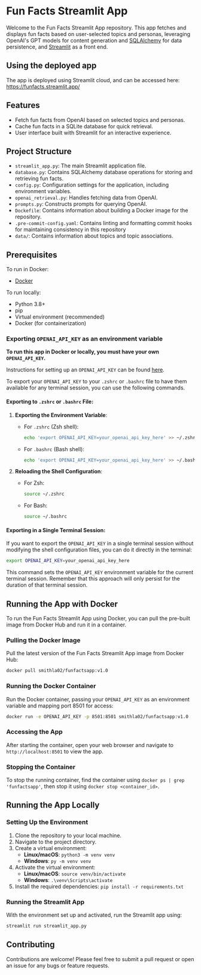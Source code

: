 # Fun Facts Streamlit App

Welcome to the Fun Facts Streamlit App repository. This app fetches and displays fun facts based on user-selected topics and personas, leveraging OpenAI's GPT models for content generation and [SQLAlchemy](https://github.com/sqlalchemy/sqlalchemy) for data persistence, and [Streamlit](https://github.com/streamlit/streamlit) as a front end.

## Using the deployed app

The app is deployed using Streamlit cloud, and can be accessed here: https://funfacts.streamlit.app/

## Features

- Fetch fun facts from OpenAI based on selected topics and personas.
- Cache fun facts in a SQLite database for quick retrieval.
- User interface built with Streamlit for an interactive experience.

## Project Structure

- `streamlit_app.py`: The main Streamlit application file.
- `database.py`: Contains SQLAlchemy database operations for storing and retrieving fun facts.
- `config.py`: Configuration settings for the application, including environment variables.
- `openai_retrieval.py`: Handles fetching data from OpenAI.
- `prompts.py`: Constructs prompts for querying OpenAI.
- `Dockefile`: Contains information about building a Docker image for the repository.
- `.pre-commit-config.yaml`: Contains linting and formatting commit hooks for maintaining consistency in this repository
- `data/`: Contains information about topics and topic associations.

## Prerequisites

To run in Docker:
- [Docker](https://docs.docker.com/get-docker/)

To run locally:
- Python 3.8+
- pip
- Virtual environment (recommended)
- Docker (for containerization)

### Exporting `OPENAI_API_KEY` as an environment variable

**To run this app in Docker or locally, you must have your own `OPENAI_API_KEY`.**

Instructions for setting up an `OPENAI_API_KEY` can be found [here](https://platform.openai.com/docs/quickstart).

To export your `OPENAI_API_KEY` to your `.zshrc` or `.bashrc` file to have them available for any terminal session, you can use the following commands.

#### Exporting to `.zshrc` or `.bashrc` File:

1. **Exporting the Environment Variable**:
   - For `.zshrc` (Zsh shell):
     ```bash
     echo 'export OPENAI_API_KEY=your_openai_api_key_here' >> ~/.zshrc
     ```
   - For `.bashrc` (Bash shell):
     ```bash
     echo 'export OPENAI_API_KEY=your_openai_api_key_here' >> ~/.bashrc
     ```

2. **Reloading the Shell Configuration**:
   - For Zsh:
     ```bash
     source ~/.zshrc
     ```
   - For Bash:
     ```bash
     source ~/.bashrc
     ```

#### Exporting in a Single Terminal Session:

If you want to export the `OPENAI_API_KEY` in a single terminal session without modifying the shell configuration files, you can do it directly in the terminal:

```bash
export OPENAI_API_KEY=your_openai_api_key_here
```

This command sets the `OPENAI_API_KEY` environment variable for the current terminal session. Remember that this approach will only persist for the duration of that terminal session.

## Running the App with Docker

To run the Fun Facts Streamlit App using Docker, you can pull the pre-built image from Docker Hub and run it in a container.

### Pulling the Docker Image

Pull the latest version of the Fun Facts Streamlit App image from Docker Hub:

```bash
docker pull smithla02/funfactsapp:v1.0
```

### Running the Docker Container

Run the Docker container, passing your `OPENAI_API_KEY` as an environment variable and mapping port 8501 for access:

```bash
docker run -e OPENAI_API_KEY -p 8501:8501 smithla02/funfactsapp:v1.0
```

### Accessing the App

After starting the container, open your web browser and navigate to `http://localhost:8501` to view the app.

### Stopping the Container

To stop the running container, find the container using `docker ps | grep 'funfactsapp'`, then stop it using `docker stop <container_id>`.

## Running the App Locally

### Setting Up the Environment

1. Clone the repository to your local machine.
2. Navigate to the project directory.
3. Create a virtual environment:
   - **Linux/macOS**: `python3 -m venv venv`
   - **Windows**: `py -m venv venv`
4. Activate the virtual environment:
   - **Linux/macOS**: `source venv/bin/activate`
   - **Windows**: `.\venv\Scripts\activate`
5. Install the required dependencies: `pip install -r requirements.txt`

### Running the Streamlit App

With the environment set up and activated, run the Streamlit app using:

```bash
streamlit run streamlit_app.py
```

## Contributing

Contributions are welcome! Please feel free to submit a pull request or open an issue for any bugs or feature requests.

